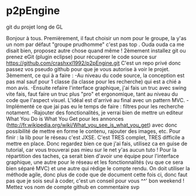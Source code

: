 p2pEngine
=========

git du projet long de GL

Bonjour à tous.
Premièrement, il faut choisir un nom pour le groupe, la y'as un nom par défaut "groupe prudhomme" c'est pas top . 
Ouda ouda ca me disait bien, proposez autre chose quand même !
2èmement installez git ou prenez eGit (plugin eclipse) pour récuperer le code source sur 
https://github.com/crashxxl1992/p2pEngine.git
C'est un repo privé donc passez vos pseudo github pour que je vous autorise à voir le projet.
3èmement, ce qui à a faire :
-Au niveau du code source, la conception est pas mal sauf pour 1 classe (la classe pour les recherche) 
qui est a chié a mon avis.
-Ensuite refaire l'interface graphique, j'ai fais un truc avec swing vite fais, 
faut faire un truc plus "pro" et ergonomique, tant au niveau du code que l'aspect visuel. 
L'idéal est d'arrivé au final avec un pattern MVC.
-Implémenté ce que jai pas eu le temps de faire : filtres pour les recherche notament.
-Rajouter des fonctionalités, je verrai bien de mettre un editeur What You Do is What You Get 
pour les annonces (http://fr.wikipedia.org/wiki/What_you_see_is_what_you_get)
avec donc possibilité de mettre en forme le contenu, rajouter des images, etc.
Pour finir : la lib pour le réseau c'est JXSE. C'est TRES complet, TRES difficile 
a mettre en place. Donc regardez bien ce que j'ai fais, utilisez ca en guise de tutorial, 
car vous trouverai pas mieu sur le net y'as aucun tuto !
Pour la répartition des taches, ça serait bien d'avoir une équipe pour 
l'interface graphique, une autre pour le réseau et les fonctionnalités 
(vu que ce sera bien séparé MVC) et une autre qui rédige le compte rendu.
On doit utiliser la méthode agile, donc plus de code que de document 
cette fois ci, donc faut pas que je sois seul à coder, 
c'est un conseil pour vous ^^' bon weekend ! Mettez vos nom de compte github en commentaire svp

